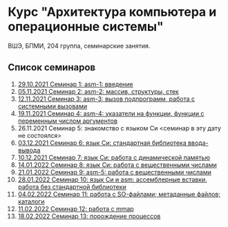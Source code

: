 # Курс "Архитектура компьютера и операционные системы"

ВШЭ, БПМИ, 204 группа, семинарские занятия.

## Список семинаров

1. [29.10.2021 Семинар 1: asm-1: введение](sem01/)
2. [05.11.2021 Семинар 2: asm-2: массив, структуры, стек](sem02/)
3. [12.11.2021 Семинар 3: asm-3: вызов подпрограмм, работа с системными вызовами](sem03/)
4. [19.11.2021 Семинар 4: asm-4: указатели на функции, функции с переменным числом аргументов](sem04/)
5. 26.11.2021 Семинар 5: знакомство с языком Си <семинар в эту дату не состоялся>
6. [03.12.2021 Семинар 6: язык Си: стандартная библиотека ввода-вывода](sem06/)
7. [10.12.2021 Семинар 7: язык Си: работа с динамической памятью](sem07/)
8. [14.01.2022 Семинар 8: язык Си: работа с вещественными числами](sem08/)
9. [21.01.2022 Семинар 9: asm-5: работа с вещественными числами](sem09/)
10. [28.01.2022 Семинар 10: язык Си и asm: ассемблерные вставки, работа без стандартной библиотеки](sem10/)
11. [04.02.2022 Семинар 11: работа с SO-файлами; метаданные файлов; каталоги](sem11/)
12. [11.02.2022 Семинар 12: работа с mmap](sem12/)
13. [18.02.2022 Семинар 13: порождение процессов](sem13/)
